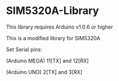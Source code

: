 # SIM5320A-Library

This library requires Arduino v1.0.6 or higher

This is a modified library for SIM5320A

Set Serial pins:

(Arduino MEGA) 
11[TX] and 12[RX] 

(Arduino UNO) 
2[TX] and 3[RX]

